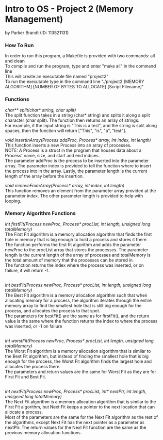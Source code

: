 # Intro to OS - Project 2 (Memory Management)
by Parker Brandt (ID: 113521131)


<h3>How To Run</h3>
In order to run this program, a Makefile is provided with two commands: all and clean</br>
To compile and run the program, type and enter "make all" in the command line</br>
This will create an executable file named "project2"</br>
To run the executable type in the command line "./project2 [MEMORY ALGORITHM] [NUMBER OF BYTES TO ALLOCATE] [Script Filename]"</br>


<h3>Functions</h3>
<i>char** split(char* string, char split)</i></br>
The split function takes in a string (char* string) and splits it along a split character (char split).
The function then returns an array of strings.</br>
For example, if the input string is "This is a test", and the string is split along spaces, then the function will return ["This", "is", "a", "test"].</br>

<i>void insertInArray(Process addProc, Process* array, int index, int length)</i></br>
This function inserts a new Process into an array of processes.</br>
NOTE: A Process is a struct in the program that houses data about a Process' name, size, and start and end indices.</br>
The parameter addProc is the process to be inserted into the parameter array. The parameter index is provided to tell the function where to insert the process into in the array. Lastly, the parameter length is the current length of the array before the insertion.</br>

<i>void removeFromArray(Process* array, int index, int length)</i></br>
This function removes an element from the parameter array provided at the parameter index. The other parameter length is provided to help with looping.</br>


<h3>Memory Algorithm Functions</h3>
<i>int firstFit(Process newProc, Process* procList, int length, unsigned long totalMemory)</i></br>
The First Fit algorithm is a memory allocation algorithm that finds the first hole in memory that is big enough to hold a process and stores it there.</br>
The function performs the first fit algorithm and adds the parameter newProc to the procList array that stores the processes. The parameter length is the current length of the array of processes and totalMemory is the total amount of memory that the processes can be stored in.</br>
The function returns the index where the process was inserted, or on failure, it will return -1.</br></br>

<i>int bestFit(Process newProc, Process* procList, int length, unsigned long totalMemory)</i></br>
The Best Fit algorithm is a memory allocation algorithm such that when allocating memory for a process, the algorithm iterates through the entire memory array to find the smallest hole that is still big enough for the process, and allocates the process to that spot.</br>
The parameters for bestFit() are the same as for firstFit(), and the return value is the same where the function returns the index to where the process was inserted, or -1 on failure</br></br>

<i>int worstFit(Process newProc, Process* procList, int length, unsigned long totalMemory)</i></br>
The Worst Fit algorithm is a memory allocation algorithm that is similar to the Best Fit algorithm, but instead of finding the smallest hole that is big enough for the process, the Worst Fit algorithm finds the largest hole and allocates the process there.</br>
The parameters and return values are the same for Worst Fit as they are for First Fit and Best Fit.</br></br>

<i>int nextFit(Process newProc, Process* procList, int* nextPtr, int length, unsigned long totalMemory)</i></br>
The Next Fit algorithm is a memory allocation algorithm that is similar to the First Fit algorithm, but Next Fit keeps a pointer to the next location that can allocate a process.</br>
Most of the parameters are the same for the Next Fit algorithm as the rest of the algorithms, except Next Fit has the next pointer as a parameter as nextPtr. The return values for the Next Fit function are the same as the previous memory allocation functions.
